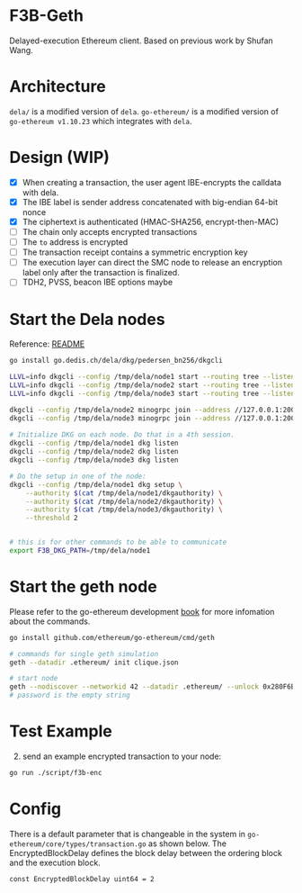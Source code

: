 # F3B-Geth
Delayed-execution Ethereum client.
Based on previous work by Shufan Wang.

# Architecture
`dela/` is a modified version of `dela`.
`go-ethereum/` is a modified version of `go-ethereum v1.10.23` which integrates with `dela`.

# Design (WIP)

- [x] When creating a transaction, the user agent IBE-encrypts the calldata with dela.
- [x] The IBE label is sender address concatenated with big-endian 64-bit nonce
- [x] The ciphertext is authenticated (HMAC-SHA256, encrypt-then-MAC)
- [ ] The chain only accepts encrypted transactions
- [ ] The `to` address is encrypted
- [ ] The transaction receipt contains a symmetric encryption key
- [ ] The execution layer can direct the SMC node to release an encryption label only after the transaction is finalized.
- [ ] TDH2, PVSS, beacon IBE options maybe

# Start the Dela nodes
Reference: [README](dela/dkg/pedersen_bn256/dkgcli/README.md)
```sh
go install go.dedis.ch/dela/dkg/pedersen_bn256/dkgcli

LLVL=info dkgcli --config /tmp/dela/node1 start --routing tree --listen tcp://127.0.0.1:2001 &
LLVL=info dkgcli --config /tmp/dela/node2 start --routing tree --listen tcp://127.0.0.1:2002 &
LLVL=info dkgcli --config /tmp/dela/node3 start --routing tree --listen tcp://127.0.0.1:2003 &

dkgcli --config /tmp/dela/node2 minogrpc join --address //127.0.0.1:2001 $(dkgcli --config /tmp/dela/node1 minogrpc token)
dkgcli --config /tmp/dela/node3 minogrpc join --address //127.0.0.1:2001 $(dkgcli --config /tmp/dela/node1 minogrpc token)
                                   
# Initialize DKG on each node. Do that in a 4th session.
dkgcli --config /tmp/dela/node1 dkg listen
dkgcli --config /tmp/dela/node2 dkg listen
dkgcli --config /tmp/dela/node3 dkg listen

# Do the setup in one of the node:
dkgcli --config /tmp/dela/node1 dkg setup \
    --authority $(cat /tmp/dela/node1/dkgauthority) \
    --authority $(cat /tmp/dela/node2/dkgauthority) \
    --authority $(cat /tmp/dela/node3/dkgauthority) \
    --threshold 2


# this is for other commands to be able to communicate
export F3B_DKG_PATH=/tmp/dela/node1
```
# Start the geth node

Please refer to the go-ethereum development [book](https://goethereumbook.org/) for more infomation about the commands.

```sh
go install github.com/ethereum/go-ethereum/cmd/geth

# commands for single geth simulation
geth --datadir .ethereum/ init clique.json

# start node
geth --nodiscover --networkid 42 --datadir .ethereum/ --unlock 0x280F6B48E4d9aEe0Efdb04EeBe882023357f6434 --mine
# password is the empty string
```

# Test Example

2. send an example encrypted transaction to your node:
```sh
go run ./script/f3b-enc
```

# Config
There is a default parameter that is changeable in the system in `go-ethereum/core/types/transaction.go` as shown below. The EncryptedBlockDelay defines the block delay between the ordering block and the execution block.
```
const EncryptedBlockDelay uint64 = 2
```
